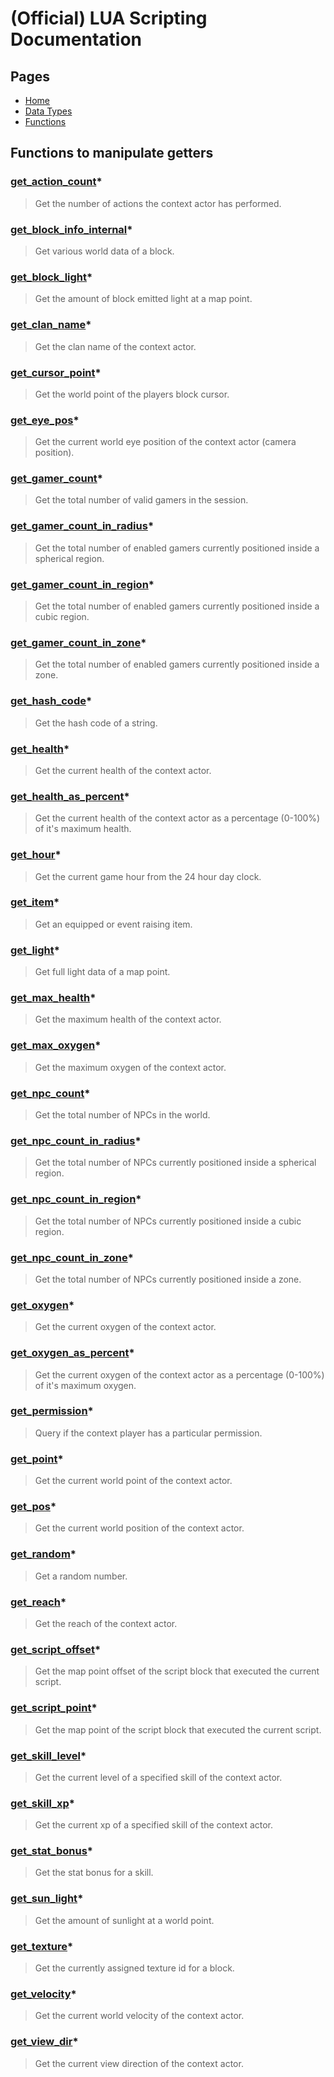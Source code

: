 
# (Official) LUA Scripting Documentation

## Pages

- [Home](../../index)
- [Data Types](../data-types)
- [Functions](../functions)

## Functions to manipulate getters

### [get_action_count](getters/get_action_count)*

> Get the number of actions the context actor has performed.

### [get_block_info_internal](getters/get_block_info_internal)*

> Get various world data of a block.

### [get_block_light](getters/get_block_light)*

> Get the amount of block emitted light at a map point.

### [get_clan_name](getters/get_clan_name)*

> Get the clan name of the context actor.

### [get_cursor_point](getters/get_cursor_point)*

> Get the world point of the players block cursor.

### [get_eye_pos](getters/get_eye_pos)*

> Get the current world eye position of the context actor (camera position).

### [get_gamer_count](getters/get_gamer_count)*

> Get the total number of valid gamers in the session.

### [get_gamer_count_in_radius](getters/get_gamer_count_in_radius)*

> Get the total number of enabled gamers currently positioned inside a spherical region.

### [get_gamer_count_in_region](getters/get_gamer_count_in_region)*

> Get the total number of enabled gamers currently positioned inside a cubic region.

### [get_gamer_count_in_zone](getters/get_gamer_count_in_zone)*

> Get the total number of enabled gamers currently positioned inside a zone.

### [get_hash_code](getters/get_hash_code)*

> Get the hash code of a string.

### [get_health](getters/get_health)*

> Get the current health of the context actor.

### [get_health_as_percent](getters/get_health_as_percent)*

> Get the current health of the context actor as a percentage (0-100%) of it's maximum health.

### [get_hour](getters/get_hour)*

> Get the current game hour from the 24 hour day clock.

### [get_item](getters/get_item)*

> Get an equipped or event raising item.

### [get_light](getters/get_light)*

> Get full light data of a map point.

### [get_max_health](getters/get_max_health)*

> Get the maximum health of the context actor.

### [get_max_oxygen](getters/get_max_oxygen)*

> Get the maximum oxygen of the context actor.

### [get_npc_count](getters/get_npc_count)*

> Get the total number of NPCs in the world.

### [get_npc_count_in_radius](getters/get_npc_count_in_radius)*

> Get the total number of NPCs currently positioned inside a spherical region.

### [get_npc_count_in_region](getters/get_npc_count_in_region)*

> Get the total number of NPCs currently positioned inside a cubic region.

### [get_npc_count_in_zone](getters/get_npc_count_in_zone)*

> Get the total number of NPCs currently positioned inside a zone.

### [get_oxygen](getters/get_oxygen)*

> Get the current oxygen of the context actor.

### [get_oxygen_as_percent](getters/get_oxygen_as_percent)*

> Get the current oxygen of the context actor as a percentage (0-100%) of it's maximum oxygen.

### [get_permission](getters/get_permission)*

> Query if the context player has a particular permission.

### [get_point](getters/get_point)*

> Get the current world point of the context actor.

### [get_pos](getters/get_pos)*

> Get the current world position of the context actor.

### [get_random](getters/get_random)*

> Get a random number.

### [get_reach](getters/get_reach)*

> Get the reach of the context actor.

### [get_script_offset](getters/get_script_offset)*

> Get the map point offset of the script block that executed the current script.

### [get_script_point](getters/get_script_point)*

> Get the map point of the script block that executed the current script.

### [get_skill_level](getters/get_skill_level)*

> Get the current level of a specified skill of the context actor.

### [get_skill_xp](getters/get_skill_xp)*

> Get the current xp of a specified skill of the context actor.

### [get_stat_bonus](getters/get_stat_bonus)*

> Get the stat bonus for a skill.

### [get_sun_light](getters/get_sun_light)*

> Get the amount of sunlight at a world point.

### [get_texture](getters/get_texture)*

> Get the currently assigned texture id for a block.

### [get_velocity](getters/get_velocity)*

> Get the current world velocity of the context actor.

### [get_view_dir](getters/get_view_dir)*

> Get the current view direction of the context actor.
